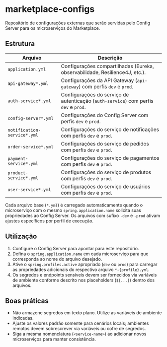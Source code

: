 # marketplace-configs

Repositório de configurações externas que serão servidas pelo Config Server para os microserviços do Marketplace.

## Estrutura

| Arquivo | Descrição |
| --- | --- |
| `application.yml` | Configurações compartilhadas (Eureka, observabilidade, Resilience4J, etc.). |
| `api-gateway*.yml` | Configurações da API Gateway (`api-gateway`) com perfis `dev` e `prod`. |
| `auth-service*.yml` | Configurações do serviço de autenticação (`auth-service`) com perfis `dev` e `prod`. |
| `config-server*.yml` | Configurações do Config Server com perfis `dev` e `prod`. |
| `notification-service*.yml` | Configurações do serviço de notificações com perfis `dev` e `prod`. |
| `order-service*.yml` | Configurações do serviço de pedidos com perfis `dev` e `prod`. |
| `payment-service*.yml` | Configurações do serviço de pagamentos com perfis `dev` e `prod`. |
| `product-service*.yml` | Configurações do serviço de produtos com perfis `dev` e `prod`. |
| `user-service*.yml` | Configurações do serviço de usuários com perfis `dev` e `prod`. |

Cada arquivo base (`*.yml`) é carregado automaticamente quando o microserviço com o mesmo `spring.application.name` solicita suas propriedades ao Config Server. Os arquivos com sufixo `-dev` e `-prod` ativam ajustes específicos por perfil de execução.

## Utilização

1. Configure o Config Server para apontar para este repositório.
2. Defina o `spring.application.name` em cada microserviço para que corresponda ao nome do arquivo desejado.
3. Ative o `spring.profiles.active` apropriado (`dev` ou `prod`) para carregar as propriedades adicionais do respectivo arquivo `*-{profile}.yml`.
4. Os segredos e endpoints sensíveis devem ser fornecidos via variáveis de ambiente conforme descrito nos placeholders (`${...}`) dentro dos arquivos.

## Boas práticas

- Não armazene segredos em texto plano. Utilize as variáveis de ambiente indicadas.
- Ajuste os valores padrão somente para cenários locais; ambientes remotos devem sobrescrever via variáveis ou cofre de segredos.
- Siga a mesma nomenclatura (`<service-name>`) ao adicionar novos microserviços para manter consistência.
